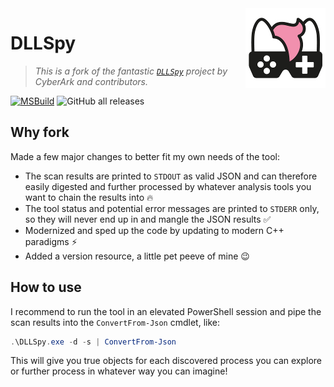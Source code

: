 <img src="assets/NSS-128x128.png" align="right" />

# DLLSpy

> *This is a fork of the fantastic [`DLLSpy`](https://github.com/cyberark/DLLSpy) project by CyberArk and contributors.*

[![MSBuild](https://github.com/nefarius/DLLSpy/actions/workflows/msbuild.yml/badge.svg)](https://github.com/nefarius/DLLSpy/actions/workflows/msbuild.yml) ![GitHub all releases](https://img.shields.io/github/downloads/nefarius/DLLSpy/total)

## Why fork

Made a few major changes to better fit my own needs of the tool:

- The scan results are printed to `STDOUT` as valid JSON and can therefore easily digested and further processed by whatever analysis tools you want to chain the results into 🔥
- The tool status and potential error messages are printed to `STDERR` only, so they will never end up in and mangle the JSON results ✅
- Modernized and sped up the code by updating to modern C++ paradigms ⚡
- Added a version resource, a little pet peeve of mine 😉

## How to use

I recommend to run the tool in an elevated PowerShell session and pipe the scan results into the `ConvertFrom-Json` cmdlet, like:

```PowerShell
.\DLLSpy.exe -d -s | ConvertFrom-Json
```

This will give you true objects for each discovered process you can explore or further process in whatever way you can imagine!
